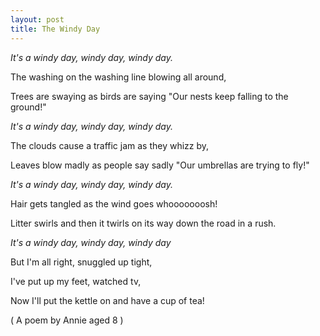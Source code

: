 ```yaml
--- 
layout: post
title: The Windy Day
---
```

_It's a windy day, windy day, windy day._

The washing on the washing line blowing all around,

Trees are swaying as birds are saying "Our nests keep falling to the ground!"

_It's a windy day, windy day, windy day._

The clouds cause a traffic jam as they whizz by,

Leaves blow madly as people say sadly "Our umbrellas are trying to fly!"

_It's a windy day, windy day, windy day._

Hair gets tangled as the wind goes whooooooosh!

Litter swirls and then it twirls on its way down the road in a rush.

_It's a windy day, windy day, windy day_

But I'm all right, snuggled up tight,

I've put up my feet, watched tv, 

Now I'll put the kettle on and have a cup of tea!

( A poem by Annie aged 8 )